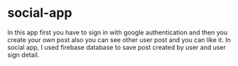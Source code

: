 # social-app
In this app first  you have to sign in with google authentication and then you create your own post also you can see other user post and you can like it. In social app, I used firebase database to save post created by user and user sign detail.
